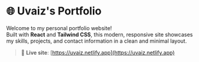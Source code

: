 # 🌐 Uvaiz's Portfolio

Welcome to my personal portfolio website!  
Built with **React** and **Tailwind CSS**, this modern, responsive site showcases my skills, projects, and contact information in a clean and minimal layout.

> 🚀 **Live site**: [https://uvaiz.netlify.app](https://uvaiz.netlify.app)